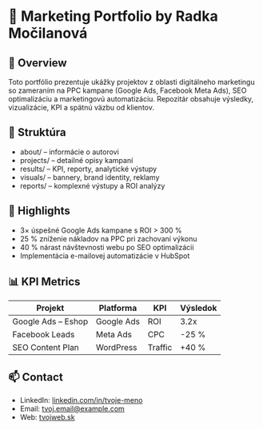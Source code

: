 # 🎯 Marketing Portfolio by Radka Močilanová

## 🧭 Overview
Toto portfólio prezentuje ukážky projektov z oblasti digitálneho marketingu so zameraním na PPC kampane (Google Ads, Facebook Meta Ads), SEO optimalizáciu a marketingovú automatizáciu.
Repozitár obsahuje výsledky, vizualizácie, KPI a spätnú väzbu od klientov.

## 📁 Struktúra
- about/ – informácie o autorovi
- projects/ – detailné opisy kampaní
- results/ – KPI, reporty, analytické výstupy
- visuals/ – bannery, brand identity, reklamy
- reports/ – komplexné výstupy a ROI analýzy

## 🚀 Highlights
- 3× úspešné Google Ads kampane s ROI > 300 %
- 25 % zníženie nákladov na PPC pri zachovaní výkonu
- 40 % nárast návštevnosti webu po SEO optimalizácii
- Implementácia e-mailovej automatizácie v HubSpot

## 📊 KPI Metrics
| Projekt | Platforma | KPI | Výsledok |
|----------|------------|------|-----------|
| Google Ads – Eshop | Google Ads | ROI | 3.2x |
| Facebook Leads | Meta Ads | CPC | -25 % |
| SEO Content Plan | WordPress | Traffic | +40 % |

## 📫 Contact
- LinkedIn: [linkedin.com/in/tvoje-meno](#)
- Email: tvoj.email@example.com
- Web: [tvojweb.sk](#)
